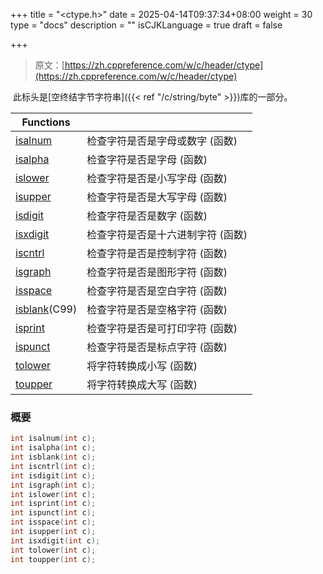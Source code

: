 +++
title = "<ctype.h>"
date = 2025-04-14T09:37:34+08:00
weight = 30
type = "docs"
description = ""
isCJKLanguage = true
draft = false

+++

> 原文：[https://zh.cppreference.com/w/c/header/ctype](https://zh.cppreference.com/w/c/header/ctype)

​	此标头是[空终结字节字符串]({{< ref "/c/string/byte" >}})库的一部分。

| Functions                                                    |                                   |
| ------------------------------------------------------------ | --------------------------------- |
| [isalnum](https://zh.cppreference.com/w/c/string/byte/isalnum) | 检查字符是否是字母或数字 (函数)   |
| [isalpha](https://zh.cppreference.com/w/c/string/byte/isalpha) | 检查字符是否是字母 (函数)         |
| [islower](https://zh.cppreference.com/w/c/string/byte/islower) | 检查字符是否是小写字母 (函数)     |
| [isupper](https://zh.cppreference.com/w/c/string/byte/isupper) | 检查字符是否是大写字母 (函数)     |
| [isdigit](https://zh.cppreference.com/w/c/string/byte/isdigit) | 检查字符是否是数字 (函数)         |
| [isxdigit](https://zh.cppreference.com/w/c/string/byte/isxdigit) | 检查字符是否是十六进制字符 (函数) |
| [iscntrl](https://zh.cppreference.com/w/c/string/byte/iscntrl) | 检查字符是否是控制字符 (函数)     |
| [isgraph](https://zh.cppreference.com/w/c/string/byte/isgraph) | 检查字符是否是图形字符 (函数)     |
| [isspace](https://zh.cppreference.com/w/c/string/byte/isspace) | 检查字符是否是空白字符 (函数)     |
| [isblank](https://zh.cppreference.com/w/c/string/byte/isblank)(C99) | 检查字符是否是空格字符 (函数)     |
| [isprint](https://zh.cppreference.com/w/c/string/byte/isprint) | 检查字符是否是可打印字符 (函数)   |
| [ispunct](https://zh.cppreference.com/w/c/string/byte/ispunct) | 检查字符是否是标点字符 (函数)     |
| [tolower](https://zh.cppreference.com/w/c/string/byte/tolower) | 将字符转换成小写 (函数)           |
| [toupper](https://zh.cppreference.com/w/c/string/byte/toupper) | 将字符转换成大写 (函数)           |

### 概要

```c
int isalnum(int c);
int isalpha(int c);
int isblank(int c);
int iscntrl(int c);
int isdigit(int c);
int isgraph(int c);
int islower(int c);
int isprint(int c);
int ispunct(int c);
int isspace(int c);
int isupper(int c);
int isxdigit(int c);
int tolower(int c);
int toupper(int c);
```
